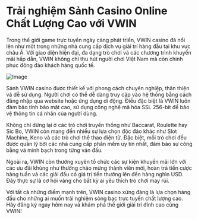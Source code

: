 # Trải nghiệm Sảnh Casino Online Chất Lượng Cao với VWIN

Trong thế giới game trực tuyến ngày càng phát triển, VWIN casino đã nổi lên như một trong những nhà cung cấp dịch vụ giải trí hàng đầu tại khu vực châu Á. Với giao diện hiện đại, đa dạng trò chơi và các chương trình khuyến mãi hấp dẫn, VWIN không chỉ thu hút người chơi Việt Nam mà còn chinh phục đông đảo khách hàng quốc tế.

![Image](https://github.com/user-attachments/assets/bd51ea9f-0666-407b-a7a7-98ead6de688c)

Sảnh VWIN casino được thiết kế với phong cách chuyên nghiệp, thân thiện và dễ sử dụng. Người chơi có thể dễ dàng truy cập vào hệ thống bằng cách đăng nhập qua website hoặc ứng dụng di động. Điều đặc biệt là VWIN luôn đảm bảo tính bảo mật cao, sử dụng công nghệ mã hóa SSL 256-bit để bảo vệ thông tin cá nhân của người dùng.

Không chỉ dừng lại ở các trò chơi truyền thống như Baccarat, Roulette hay Sic Bo, VWIN còn mang đến nhiều sự lựa chọn độc đáo khác như Slot Machine, Keno và các trò chơi thể thao điện tử. Đặc biệt, mỗi trò chơi đều được quản lý bởi các nhà cung cấp phần mềm uy tín nhất, đảm bảo sự công bằng và minh bạch trong từng ván đấu.

Ngoài ra, VWIN còn thường xuyên tổ chức các sự kiện khuyến mãi lớn với các ưu đãi khủng như thưởng chào mừng thành viên mới, hoàn trả tiền cược hàng tuần và các giải đấu có giá trị tiền thưởng lên đến hàng nghìn USD. Đây thực sự là cơ hội vàng cho bất kỳ ai yêu thích trò chơi may rủi.

Với tất cả những điểm mạnh trên, VWIN casino xứng đáng là lựa chọn hàng đầu cho những ai muốn trải nghiệm sòng bạc trực tuyến chất lượng cao. Hãy đăng ký ngay hôm nay và khám phá thế giới giải trí đỉnh cao cùng VWIN!